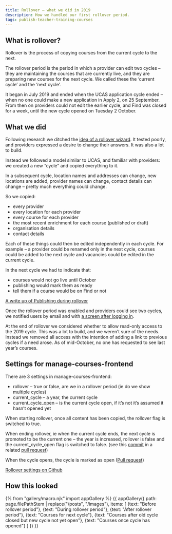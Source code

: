 ```yaml
---
title: Rollover – what we did in 2019
description: How we handled our first rollover period.
tags: publish-teacher-training-courses
---
```

## What is rollover?

Rollover is the process of copying courses from the current cycle to the next.

The rollover period is the period in which a provider can edit two cycles – they are maintaining the courses that are currently live, and they are preparing new courses for the next cycle. We called these the ‘current cycle’ and the ‘next cycle’.

It began in July 2019 and ended when the UCAS application cycle ended – when no one could make a new application in Apply 2, on 25 September. From then on providers could not edit the earlier cycle, and Find was closed for a week, until the new cycle opened on Tuesday 2 October.

## What we did

Following research we ditched the [idea of a rollover wizard](/publish-teacher-training-courses/rollover-wizard). It tested poorly, and providers expressed a desire to change their answers. It was also a lot to build.

Instead we followed a model similar to UCAS, and familiar with providers: we created a new “cycle” and copied everything to it.

In a subsequent cycle, location names and addresses can change, new locations are added, provider names can change, contact details can change – pretty much everything could change.

So we copied:

* every provider
* every location for each provider
* every course for each provider
* the most recent enrichment for each course (published or draft)
* organisation details
* contact details

Each of these things could then be edited independently in each cycle. For example – a provider could be renamed only in the next cycle, courses could be added to the next cycle and vacancies could be edited in the current cycle.

In the next cycle we had to indicate that:

* courses would not go live until October
* publishing would mark them as ready
* tell them if a course would be on Find or not

[A write up of Publishing during rollover](/publish-teacher-training-courses/publishing-during-rollover)

Once the rollover period was enabled and providers could see two cycles, we notified users by email and with [a screen after logging in](https://github.com/DFE-Digital/manage-courses-frontend/pull/430).

At the end of rollover we considered whether to allow read-only access to the 2019 cycle. This was a lot to build, and we weren’t sure of the needs. Instead we removed all access with the intention of adding a link to previous cycles if a need arose. As of mid-October, no one has requested to see last year’s courses.

## Settings for manage-courses-frontend

There are 3 settings in manage-courses-frontend:

* rollover – true or false, are we in a rollover period (ie do we show multiple cycles)
* current_cycle – a year, the current cycle
* current_cycle_open – is the current cycle open, if it’s not it’s assumed it hasn’t opened yet

When starting rollover, once all content has been copied, the rollover flag is switched to true.

When ending rollover, ie when the current cycle ends, the next cycle is promoted to be the current one – the year is increased, rollover is false and the current_cycle_open flag is switched to false. (see this [commit](https://github.com/DFE-Digital/manage-courses-frontend/pull/657/commits/c8b85d5bbd2bf27d497e431dbb12a2379bebb7c4) in a related [pull request](https://github.com/DFE-Digital/manage-courses-frontend/pull/657))

When the cycle opens, the cycle is marked as open ([Pull request](https://github.com/DFE-Digital/manage-courses-frontend/pull/666))

[Rollover settings on Github](https://github.com/DFE-Digital/manage-courses-frontend/blob/baeaf4f28a51dea68c05f7641b03d65f831ecaf0/config/settings.yml#L46-L48)

## How this looked

{% from "gallery/macro.njk" import appGallery %}
{{ appGallery({
  path: page.filePathStem | replace("/posts", "/images"),
  items: [
    {text: "Before rollover period"},
    {text: "During rollover period"},
    {text: "After rollover period"},
    {text: "Courses for next cycle"},
    {text: "Courses after old cycle closed but new cycle not yet open"},
    {text: "Courses once cycle has opened"}
  ]
}) }}
